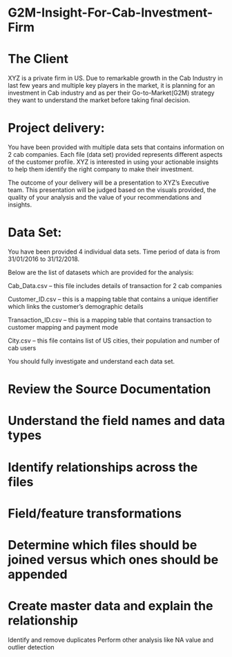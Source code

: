 # G2M-Insight-For-Cab-Investment-Firm
# The Client

XYZ is a private firm in US. Due to remarkable growth in the Cab Industry in last few years and multiple key players in the market, it is planning for an investment in Cab industry and as per their Go-to-Market(G2M) strategy they want to understand the market before taking final decision.

# Project delivery:

You have been provided with multiple data sets that contains information on 2 cab companies. Each file (data set) provided represents different aspects of the customer profile. XYZ is interested in using your actionable insights to help them identify the right company to make their investment.

The outcome of your delivery will be a presentation to XYZ’s Executive team. This presentation will be judged based on the visuals provided, the quality of your analysis and the value of your recommendations and insights. 

# Data Set:

You have been provided 4 individual data sets. Time period of data is from 31/01/2016 to 31/12/2018.

Below are the list of datasets which are provided for the analysis:

Cab_Data.csv – this file includes details of transaction for 2 cab companies

Customer_ID.csv – this is a mapping table that contains a unique identifier which links the customer’s demographic details

Transaction_ID.csv – this is a mapping table that contains transaction to customer mapping and payment mode

City.csv – this file contains list of US cities, their population and number of cab users

You should fully investigate and understand each data set.

# Review the Source Documentation
# Understand the field names and data types
# Identify relationships across the files
# Field/feature transformations
# Determine which files should be joined versus which ones should be appended
# Create master data and explain the relationship
Identify and remove duplicates
Perform other analysis like NA value and outlier detection
